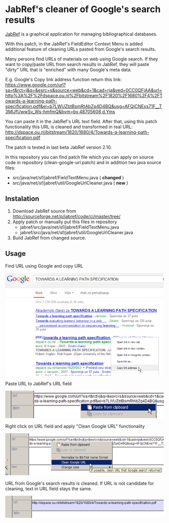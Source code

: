 JabRef's cleaner of Google's search results
===========================================

[JabRef](http://sourceforge.net/projects/jabref/) is a graphical application for managing bibliographical databases.

With this patch, in the JabRef's FieldEditor Context Menu is added additional feature of cleaning URLs pasted from Google's search results.

Many persons find URLs of materials on web using Google search. If they want to copy/paste URL from search results in JabRef, they will paste "dirty" URL that is "enriched" with many Google's meta data.

E.g. Google's Copy link address function return this link: https://www.google.com/url?sa=t&rct=j&q=&esrc=s&source=web&cd=1&cad=rja&ved=0CC0QFjAA&url=http%3A%2F%2Fdspace.ou.nl%2Fbitstream%2F1820%2F1680%2F4%2FTowards-a-learning-path-specification.pdf&ei=b7LWUZbtBsmRtAbZq4D4BQ&usg=AFQjCNExs71F__T3MIJfUwwSv_Ws-hmfmQ&bvm=bv.48705608,d.Yms

You can paste it in the JabRef's URL text field. After that, using this patch functionality this URL is cleaned and transformed in real URL: http://dspace.ou.nl/bitstream/1820/1680/4/Towards-a-learning-path-specification.pdf

The patch is tested in last beta JabRef version 2.10. 

In this repository you can find patch file which you can apply on source code in repository (clean-google-url.patch) and in addition two java source files:
* src/java/net/sf/jabref/FieldTextMenu.java ( **changed** )
* src/java/net/sf/jabref/util/GoogleUrlCleaner.java ( **new** )


Instalation
------------

1. Download JabRef source from http://sourceforge.net/p/jabref/code/ci/master/tree/
2. Apply patch or manually put this files in repository
   * jabref/src/java/net/sf/jabref/FieldTextMenu.java
   * jabref/src/java/net/sf/jabref/util/GoogleUrlCleaner.java
3. Build JabRef from changed source.

Usage
-----

Find URL using Google and copy URL 
	
![Image](images/p1.png?raw=true)
 
Paste URL to JabRef's URL field 
 
![Image](images/p2.png?raw=true)

Right click on URL field and apply "Clean Google URL" functionality

![Image](images/p3.png?raw=true)

URL from Google's search results is cleaned. If URL is not candidate for cleaning, text in URL field stays the same.

![Image](images/p4.png?raw=true)
